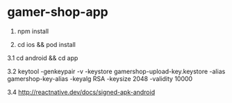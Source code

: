 # gamer-shop-app

1. npm install

2. cd ios && pod install

3.1 cd android && cd app

3.2 keytool -genkeypair -v -keystore gamershop-upload-key.keystore -alias gamershop-key-alias -keyalg RSA -keysize 2048 -validity 10000 

3.4 http://reactnative.dev/docs/signed-apk-android
